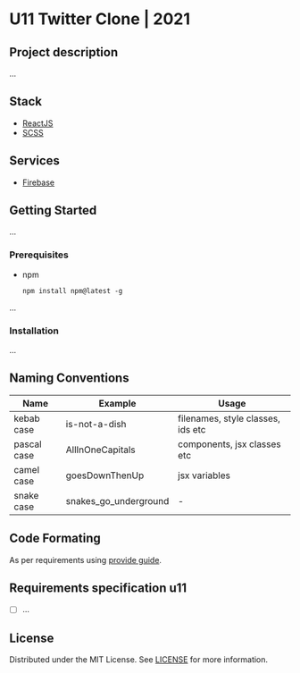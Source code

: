 # U11 Twitter Clone | 2021

## Project description

...

## Stack

-   [ReactJS](https://reactjs.org)
-   [SCSS](https://sass-lang.com/documentation)

## Services

-   [Firebase](https://firebase.google.com)

## Getting Started

...

### Prerequisites

-   npm
    ```
    npm install npm@latest -g
    ```

...

### Installation

...

## Naming Conventions

| Name        | Example               | Usage                             |
| ----------- | --------------------- | --------------------------------- |
| kebab case  | is-not-a-dish         | filenames, style classes, ids etc |
| pascal case | AllInOneCapitals      | components, jsx classes etc       |
| camel case  | goesDownThenUp        | jsx variables                     |
| snake case  | snakes_go_underground | -                                 |

## Code Formating

As per requirements using [provide guide](https://vicvijayakumar.com/blog/eslint-airbnb-style-guide-prettier).

## Requirements specification u11

-   [ ]
    ...

## License

Distributed under the MIT License. See [LICENSE](LICENSE.txt) for more information.
